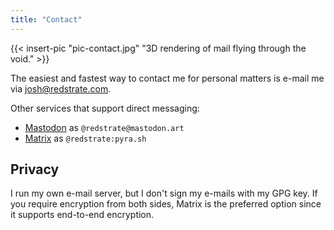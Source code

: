 ```yaml
---
title: "Contact"
---
```


{{< insert-pic "pic-contact.jpg" "3D rendering of mail flying through the void." >}}

The easiest and fastest way to contact me for personal matters is e-mail me via josh@redstrate.com.

Other services that support direct messaging:
* [Mastodon](https://mastodon.art/@redstrate) as `@redstrate@mastodon.art`
* [Matrix](https://matrix.to/@redstrate@pyra.sh#/@redstrate:pyra.sh) as `@redstrate:pyra.sh`

## Privacy

I run my own e-mail server, but I don't sign my e-mails with my GPG key. If you require encryption from both sides, Matrix is the preferred option since it supports end-to-end encryption.
